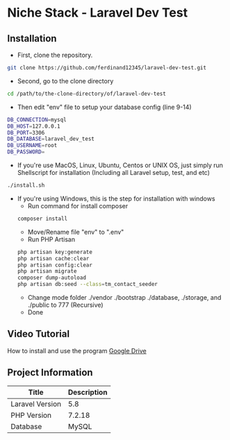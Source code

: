 # Niche Stack - Laravel Dev Test
## Installation
- First, clone the repository.
```bash
git clone https://github.com/ferdinand12345/laravel-dev-test.git
```
- Second, go to the clone directory
```bash
cd /path/to/the-clone-directory/of/laravel-dev-test
```
- Then edit "env" file to setup your database config (line 9-14)
```bash
DB_CONNECTION=mysql
DB_HOST=127.0.0.1
DB_PORT=3306
DB_DATABASE=laravel_dev_test
DB_USERNAME=root
DB_PASSWORD=
```
- If you're use MacOS, Linux, Ubuntu, Centos or UNIX OS, just simply run Shellscript for installation (Including all Laravel setup, test, and etc)
```bash
./install.sh
```
- If you're using Windows, this is the step for installation with windows
	- Run command for install composer
	```bash
	composer install
	```
	- Move/Rename file "env" to ".env"
	- Run PHP Artisan
	```bash
	php artisan key:generate
	php artisan cache:clear
	php artisan config:clear
	php artisan migrate
	composer dump-autoload
	php artisan db:seed --class=tm_contact_seeder
	```
	- Change mode folder ./vendor ./bootstrap ./database, ./storage, and ./public to 777 (Recursive)
	- Done
## Video Tutorial
How to install and use the program
[Google Drive](https://drive.google.com/file/d/1qADtVK19V1SoeAGB0ZXB9f8q7T7ZfR8m/view?usp=sharing)
## Project Information
Title | Description
--- | ---
Laravel Version | 5.8
PHP Version | 7.2.18
Database | MySQL
